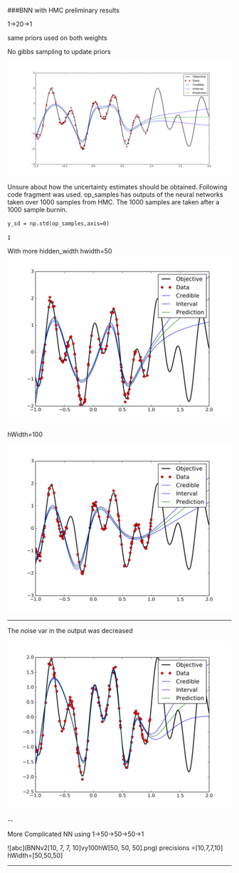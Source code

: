 ###BNN with HMC preliminary results

1->20->1

same priors used on both weights

No gibbs sampling to update priors


![abc](BNN_1-20-1_noGibbs.png)


Unsure about how the uncertainty estimates should be obtained. Following code fragment was used. op_samples has outputs of the neural networks taken over 1000 samples from HMC. The 1000 samples are taken after a 1000 sample burnin. 

    y_sd = np.std(op_samples,axis=0)
    
    I
With more hidden_width
hwidth=50
![abc](BNNv110vy100hW50.png)

hWidth=100

![abc](BNNv110vy100hW100.png)



---

The noise var in the output was decreased 

![abc](BNNv110vy500hW50.png)


--

More Complicated NN using 1->50->50->50->1

![abc](BNNv2[10, 7, 7, 10]vy100hW[50, 50, 50].png)
precisions =[10,7,7,10]
hWidth=[50,50,50]


---



